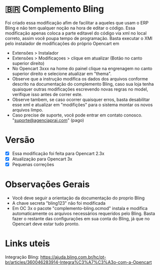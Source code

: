 # :brazil: Complemento Bling
Foi criado essa modificação afim de facilitar a aqueles que usam o ERP Bling e não tem qualquer noção na hora de editar o código.
Essa modificação apenas coloca a parte editavel do código via xml no local correto, assim você poupa tempo de programação.
Basta executar o XMl pelo instalador de modificações do próprio Opencart em
- Extensões > Instalador
- Extensões > Modificaçoes > clique em atualizar (Botão no canto superior direito)
- No Opencart 3xxx na home do painel clique na engrenagem no canto superior direito e selecione atualizar em "thema".
- Observe que a instrução modifica os dados dos arquivos conforme descrito na documentação do complemento Bling, caso sua loja tenha quaisquer outras modificações escrevendo novas regras no model, verifique isso antes de correr este.
- Observe tambem, se caso ocorrer quaisquer erros, basta desabilitar esse xml e atualizar em "modifições" para o sistema montar os novos arquivos limpo.
- Caso precise de suporte, você pode entrar em contato conosco. "suporte@agenciaprai.com" (pago)

# Versão
- [x] Essa modificação foi feita para Opencart 2.3x
- [x] Atualização para Opencart 3x
- [x] Pequenas correções

# Observações Gerais
- Você deve seguir a orientação da documentação do proprio Bling
- A chave secreta "bling123" não foi modificada
- Em OC 3x o pacote "complemento-bling.ocmod" instala e modifica automaticamente os arquivos necessários requeridos pelo Bling.
Basta fazer o restante das configurações em sua conta do Bling, já que no Opencart deve estar tudo pronto.


# Links uteis
Integração Bling: https://ajuda.bling.com.br/hc/pt-br/articles/360046283914-Integra%C3%A7%C3%A3o-com-a-Opencart

